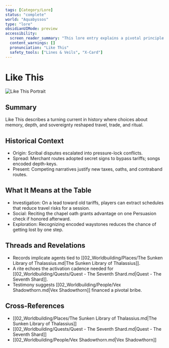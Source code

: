 ```yaml
---
tags: [Category/Lore]
status: "complete"
world: "Aquabyssos"
type: "lore"
obsidianUIMode: preview
accessibility:
  screen_reader_summary: "This lore entry explains a pivotal principle or event and its consequences for play."
  content_warnings: []
  pronunciation: "Like This"
  safety_tools: ["Lines & Veils", "X-Card"]
---
```



# Like This

![Like This Portrait](04_Resources/Assets/Art/Lore/Like_This.png)

## Summary
Like This describes a turning current in history where choices about memory, depth, and sovereignty reshaped travel, trade, and ritual.

## Historical Context
- Origin: Scribal disputes escalated into pressure-lock conflicts.
- Spread: Merchant routes adopted secret signs to bypass tariffs; songs encoded depth-keys.
- Present: Competing narratives justify new taxes, oaths, and contraband routes.

## What It Means at the Table
- Investigation: On a lead toward old tariffs, players can extract schedules that reduce travel risks for a session.
- Social: Reciting the chapel oath grants advantage on one Persuasion check if honored afterward.
- Exploration: Recognizing encoded waystones reduces the chance of getting lost by one step.

## Threads and Revelations
- Records implicate agents tied to [[02_Worldbuilding/Places/The Sunken Library of Thalassius.md|The Sunken Library of Thalassius]].
- A rite echoes the activation cadence needed for [[02_Worldbuilding/Quests/Quest - The Seventh Shard.md|Quest - The Seventh Shard]].
- Testimony suggests [[02_Worldbuilding/People/Vex Shadowthorn.md|Vex Shadowthorn]] financed a pivotal bribe.

## Cross-References
- [[02_Worldbuilding/Places/The Sunken Library of Thalassius.md|The Sunken Library of Thalassius]]
- [[02_Worldbuilding/Quests/Quest - The Seventh Shard.md|Quest - The Seventh Shard]]
- [[02_Worldbuilding/People/Vex Shadowthorn.md|Vex Shadowthorn]]
